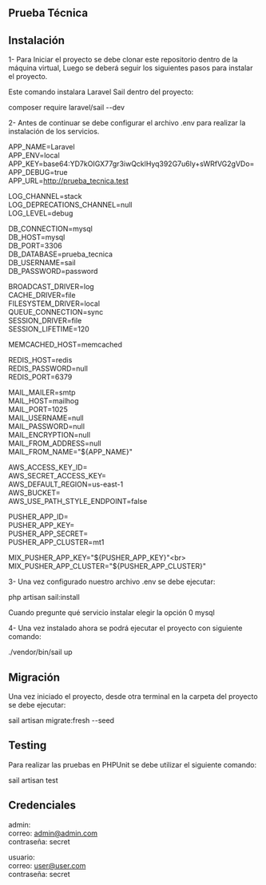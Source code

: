 ## Prueba Técnica


## Instalación
1- Para Iniciar el proyecto se debe clonar este repositorio dentro de la máquina virtual, 
Luego se deberá seguir los siguientes pasos para instalar el proyecto.

Este comando instalara Laravel Sail dentro del proyecto:

composer require laravel/sail --dev

2- Antes de continuar se debe configurar el archivo .env para realizar la instalación de los servicios.

APP_NAME=Laravel<br>
APP_ENV=local<br>
APP_KEY=base64:YD7kOIGX77gr3iwQcklHyq392G7u6ly+sWRfVG2gVDo=<br>
APP_DEBUG=true<br>
APP_URL=http://prueba_tecnica.test<br>

LOG_CHANNEL=stack<br>
LOG_DEPRECATIONS_CHANNEL=null<br>
LOG_LEVEL=debug<br>

DB_CONNECTION=mysql<br>
DB_HOST=mysql<br>
DB_PORT=3306<br>
DB_DATABASE=prueba_tecnica<br>
DB_USERNAME=sail<br>
DB_PASSWORD=password<br>

BROADCAST_DRIVER=log<br>
CACHE_DRIVER=file<br>
FILESYSTEM_DRIVER=local<br>
QUEUE_CONNECTION=sync<br>
SESSION_DRIVER=file<br>
SESSION_LIFETIME=120<br>

MEMCACHED_HOST=memcached<br>

REDIS_HOST=redis<br>
REDIS_PASSWORD=null<br>
REDIS_PORT=6379<br>

MAIL_MAILER=smtp<br>
MAIL_HOST=mailhog<br>
MAIL_PORT=1025<br>
MAIL_USERNAME=null<br>
MAIL_PASSWORD=null<br>
MAIL_ENCRYPTION=null<br>
MAIL_FROM_ADDRESS=null<br>
MAIL_FROM_NAME="${APP_NAME}"<br>

AWS_ACCESS_KEY_ID=<br>
AWS_SECRET_ACCESS_KEY=<br>
AWS_DEFAULT_REGION=us-east-1<br>
AWS_BUCKET=<br>
AWS_USE_PATH_STYLE_ENDPOINT=false<br>

PUSHER_APP_ID=<br>
PUSHER_APP_KEY=<br>
PUSHER_APP_SECRET=<br>
PUSHER_APP_CLUSTER=mt1<br>

MIX_PUSHER_APP_KEY="${PUSHER_APP_KEY}"<br>
MIX_PUSHER_APP_CLUSTER="${PUSHER_APP_CLUSTER}"<br>

3- Una vez configurado nuestro archivo .env se debe ejecutar:

php artisan sail:install

Cuando pregunte qué servicio instalar elegir la opción 0 mysql

4- Una vez instalado ahora se podrá ejecutar el proyecto con siguiente comando:

./vendor/bin/sail up

## Migración

Una vez iniciado el proyecto, desde otra terminal en la carpeta del proyecto se debe ejecutar:

sail artisan migrate:fresh --seed

## Testing

Para realizar las pruebas en PHPUnit se debe utilizar el siguiente comando:

sail artisan test

## Credenciales

admin:<br>
correo: admin@admin.com<br>
contraseña: secret<br>

usuario:<br>
correo: user@user.com<br>
contraseña: secret<br>
